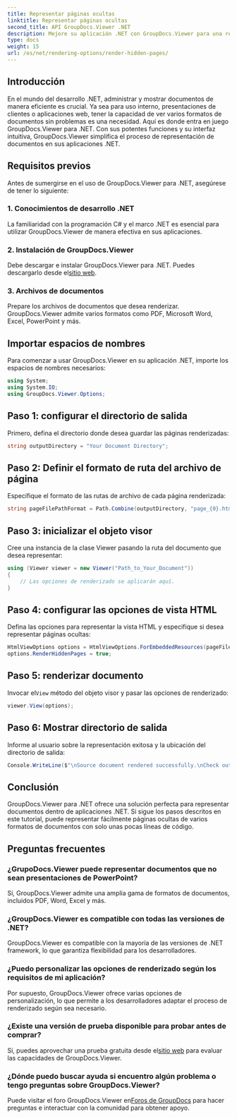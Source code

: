 ```yaml
---
title: Representar páginas ocultas
linktitle: Representar páginas ocultas
second_title: API GroupDocs.Viewer .NET
description: Mejore su aplicación .NET con GroupDocs.Viewer para una representación perfecta de documentos. Siga nuestra guía paso a paso para renderizar páginas ocultas sin esfuerzo.
type: docs
weight: 15
url: /es/net/rendering-options/render-hidden-pages/
---
```

## Introducción
En el mundo del desarrollo .NET, administrar y mostrar documentos de manera eficiente es crucial. Ya sea para uso interno, presentaciones de clientes o aplicaciones web, tener la capacidad de ver varios formatos de documentos sin problemas es una necesidad. Aquí es donde entra en juego GroupDocs.Viewer para .NET. Con sus potentes funciones y su interfaz intuitiva, GroupDocs.Viewer simplifica el proceso de representación de documentos en sus aplicaciones .NET.
## Requisitos previos
Antes de sumergirse en el uso de GroupDocs.Viewer para .NET, asegúrese de tener lo siguiente:
### 1. Conocimientos de desarrollo .NET
La familiaridad con la programación C# y el marco .NET es esencial para utilizar GroupDocs.Viewer de manera efectiva en sus aplicaciones.
### 2. Instalación de GroupDocs.Viewer
 Debe descargar e instalar GroupDocs.Viewer para .NET. Puedes descargarlo desde el[sitio web](https://releases.groupdocs.com/viewer/net/).
### 3. Archivos de documentos
Prepare los archivos de documentos que desea renderizar. GroupDocs.Viewer admite varios formatos como PDF, Microsoft Word, Excel, PowerPoint y más.

## Importar espacios de nombres
Para comenzar a usar GroupDocs.Viewer en su aplicación .NET, importe los espacios de nombres necesarios:
```csharp
using System;
using System.IO;
using GroupDocs.Viewer.Options;
```
## Paso 1: configurar el directorio de salida
Primero, defina el directorio donde desea guardar las páginas renderizadas:
```csharp
string outputDirectory = "Your Document Directory";
```
## Paso 2: Definir el formato de ruta del archivo de página
Especifique el formato de las rutas de archivo de cada página renderizada:
```csharp
string pageFilePathFormat = Path.Combine(outputDirectory, "page_{0}.html");
```
## Paso 3: inicializar el objeto visor
Cree una instancia de la clase Viewer pasando la ruta del documento que desea representar:
```csharp
using (Viewer viewer = new Viewer("Path_to_Your_Document"))
{
    // Las opciones de renderizado se aplicarán aquí.
}
```
## Paso 4: configurar las opciones de vista HTML
Defina las opciones para representar la vista HTML y especifique si desea representar páginas ocultas:
```csharp
HtmlViewOptions options = HtmlViewOptions.ForEmbeddedResources(pageFilePathFormat);
options.RenderHiddenPages = true;
```
## Paso 5: renderizar documento
 Invocar el`View` método del objeto visor y pasar las opciones de renderizado:
```csharp
viewer.View(options);
```
## Paso 6: Mostrar directorio de salida
Informe al usuario sobre la representación exitosa y la ubicación del directorio de salida:
```csharp
Console.WriteLine($"\nSource document rendered successfully.\nCheck output in {outputDirectory}.");
```

## Conclusión
GroupDocs.Viewer para .NET ofrece una solución perfecta para representar documentos dentro de aplicaciones .NET. Si sigue los pasos descritos en este tutorial, puede representar fácilmente páginas ocultas de varios formatos de documentos con solo unas pocas líneas de código.
## Preguntas frecuentes
### ¿GrupoDocs.Viewer puede representar documentos que no sean presentaciones de PowerPoint?
Sí, GroupDocs.Viewer admite una amplia gama de formatos de documentos, incluidos PDF, Word, Excel y más.
### ¿GroupDocs.Viewer es compatible con todas las versiones de .NET?
GroupDocs.Viewer es compatible con la mayoría de las versiones de .NET framework, lo que garantiza flexibilidad para los desarrolladores.
### ¿Puedo personalizar las opciones de renderizado según los requisitos de mi aplicación?
Por supuesto, GroupDocs.Viewer ofrece varias opciones de personalización, lo que permite a los desarrolladores adaptar el proceso de renderizado según sea necesario.
### ¿Existe una versión de prueba disponible para probar antes de comprar?
Sí, puedes aprovechar una prueba gratuita desde el[sitio web](https://releases.groupdocs.com/) para evaluar las capacidades de GroupDocs.Viewer.
### ¿Dónde puedo buscar ayuda si encuentro algún problema o tengo preguntas sobre GroupDocs.Viewer?
 Puede visitar el foro GroupDocs.Viewer en[Foros de GroupDocs](https://forum.groupdocs.com/c/viewer/9) para hacer preguntas e interactuar con la comunidad para obtener apoyo.